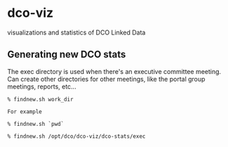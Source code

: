 # dco-viz
visualizations and statistics of DCO Linked Data

## Generating new DCO stats

The exec directory is used when there's an executive committee meeting.
Can create other directories for other meetings, like the portal group
meetings, reports, etc...

```
% findnew.sh work_dir

For example

% findnew.sh `pwd`

% findnew.sh /opt/dco/dco-viz/dco-stats/exec
```
